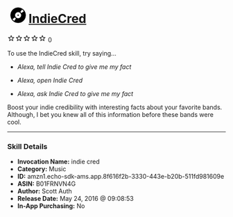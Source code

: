 # &nbsp;<img src="skill_icon" alt="IndieCred icon" width="36"> [IndieCred](http://alexa.amazon.com/#skills/amzn1.echo-sdk-ams.app.8f616f2b-3330-443e-b20b-511fd981609e)
![0 stars](../../images/ic_star_border_black_18dp_1x.png)![0 stars](../../images/ic_star_border_black_18dp_1x.png)![0 stars](../../images/ic_star_border_black_18dp_1x.png)![0 stars](../../images/ic_star_border_black_18dp_1x.png)![0 stars](../../images/ic_star_border_black_18dp_1x.png) 0

To use the IndieCred skill, try saying...

* *Alexa, tell Indie Cred to give me my fact*

* *Alexa, open Indie Cred*

* *Alexa, ask Indie Cred to give me my fact*

Boost your indie credibility with interesting facts about your favorite bands. Although, I bet you knew all of this information before these bands were cool.

***

### Skill Details

* **Invocation Name:** indie cred
* **Category:** Music
* **ID:** amzn1.echo-sdk-ams.app.8f616f2b-3330-443e-b20b-511fd981609e
* **ASIN:** B01FRNVN4G
* **Author:** Scott Auth
* **Release Date:** May 24, 2016 @ 09:08:53
* **In-App Purchasing:** No

